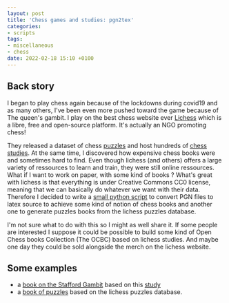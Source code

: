 ```yaml
---
layout: post
title: 'Chess games and studies: pgn2tex'
categories:
- scripts
tags:
- miscellaneous
- chess
date: 2022-02-18 15:10 +0100
---
```

## Back story

I began to play chess again because of the lockdowns during covid19 and as many others, I've been even more pushed toward the game because of The queen's gambit. I play on the best chess website ever [Lichess](https://lichess.org) which is a libre, free and open-source platform. It's actually an NGO promoting chess!

They released a dataset of chess [puzzles](https://database.lichess.org) and host hundreds of [chess studies](https://lichess.org/study). At the same time, I discovered how expensive chess books were and sometimes hard to find. Even though lichess (and others) offers a large variety of ressources to learn and train, they were still online ressources. What if I want to work on paper, with some kind of books ? What's great with lichess is that everything is under Creative Commons CC0 license, meaning that we can basically do whatever we want with their data. Therefore I decided  to write a [small python script](https://github.com/icannos/pgn2tex) to convert PGN files to latex source to achieve some kind of notion of chess books and another one to generate puzzles books from the lichess puzzles database.

I'm not sure what to do with this so I might as well share it. If some people are interested I suppose it could be possible to build some kind of Open Chess books Collection (The OCBC) based on lichess studies. And maybe one day they could be sold alongside the merch on the lichess website.

## Some examples

 - a [book on the Stafford Gambit](https://github.com/icannos/pgn2tex/blob/master/examples/stafford.pdf) based on this [study](https://lichess.org/study/c9YhCd5b) 
 - a [book of puzzles](https://github.com/icannos/pgn2tex/blob/master/examples/puzzles.pdf) based on the lichess puzzles database.




